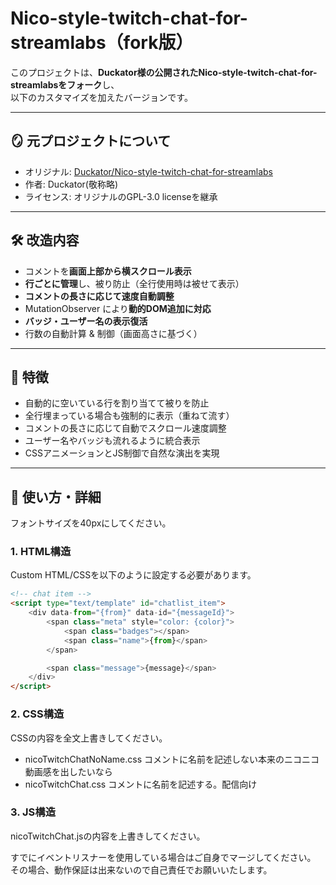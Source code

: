 # Nico-style-twitch-chat-for-streamlabs（fork版）

このプロジェクトは、**Duckator様の公開されたNico-style-twitch-chat-for-streamlabsをフォーク**し、  
以下のカスタマイズを加えたバージョンです。

---

## 🪞 元プロジェクトについて

- オリジナル: [Duckator/Nico-style-twitch-chat-for-streamlabs](https://github.com/Duckator/Nico-style-twitch-chat-for-streamlabs)
- 作者: Duckator(敬称略)
- ライセンス: オリジナルのGPL-3.0 licenseを継承

---

## 🛠 改造内容

- コメントを**画面上部から横スクロール表示**
- **行ごとに管理**し、被り防止（全行使用時は被せて表示）
- **コメントの長さに応じて速度自動調整**
- MutationObserver により**動的DOM追加に対応**
- **バッジ・ユーザー名の表示復活**
- 行数の自動計算 & 制御（画面高さに基づく）

---

## 🔧 特徴

- 自動的に空いている行を割り当てて被りを防止
- 全行埋まっている場合も強制的に表示（重ねて流す）
- コメントの長さに応じて自動でスクロール速度調整
- ユーザー名やバッジも流れるように統合表示
- CSSアニメーションとJS制御で自然な演出を実現

---

## 💬 使い方・詳細
フォントサイズを40pxにしてください。

### 1. HTML構造

Custom HTML/CSSを以下のように設定する必要があります。

```HTML
<!-- chat item -->
<script type="text/template" id="chatlist_item">
    <div data-from="{from}" data-id="{messageId}">
        <span class="meta" style="color: {color}">
            <span class="badges"></span>
            <span class="name">{from}</span>
        </span>

        <span class="message">{message}</span>
    </div>
</script>
```

### 2. CSS構造
CSSの内容を全文上書きしてください。

- nicoTwitchChatNoName.css
コメントに名前を記述しない本来のニコニコ動画感を出したいなら
- nicoTwitchChat.css
コメントに名前を記述する。配信向け


### 3. JS構造
nicoTwitchChat.jsの内容を上書きしてください。

すでにイベントリスナーを使用している場合はご自身でマージしてください。
その場合、動作保証は出来ないので自己責任でお願いいたします。
